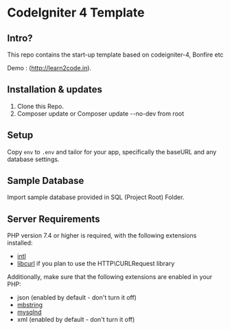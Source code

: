 # CodeIgniter 4 Template

## Intro?

This repo contains the start-up template based on codeigniter-4, Bonfire etc

Demo : (http://learn2code.in).

## Installation & updates

1. Clone this Repo.
2. Composer update or Composer update --no-dev from root

## Setup

Copy `env` to `.env` and tailor for your app, specifically the baseURL
and any database settings.

## Sample Database

Import sample database provided in SQL (Project Root) Folder.

## Server Requirements

PHP version 7.4 or higher is required, with the following extensions installed:

- [intl](http://php.net/manual/en/intl.requirements.php)
- [libcurl](http://php.net/manual/en/curl.requirements.php) if you plan to use the HTTP\CURLRequest library

Additionally, make sure that the following extensions are enabled in your PHP:

- json (enabled by default - don't turn it off)
- [mbstring](http://php.net/manual/en/mbstring.installation.php)
- [mysqlnd](http://php.net/manual/en/mysqlnd.install.php)
- xml (enabled by default - don't turn it off)
